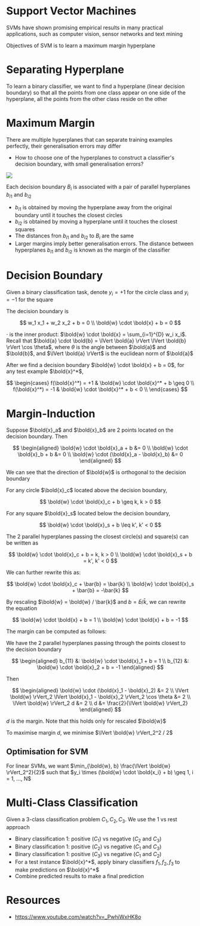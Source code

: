 # Support Vector Machines

SVMs have shown promising empirical results in many practical applications, such as computer vision, sensor networks and text mining

Objectives of SVM is to learn a maximum margin hyperplane

# Separating Hyperplane

To learn a binary classifier, we want to find a hyperplane (linear decision boundary) so that all the points from one class appear on one side of the hyperplane, all the points from the other class reside on the other

# Maximum Margin

There are multiple hyperplanes that can separate training examples perfectly, their generalisation errors may differ

-   How to choose one of the hyperplanes to construct a classifier's decision boundary, with small generalisation errors?

![](https://ars.els-cdn.com/content/image/3-s2.0-B978032385214200001X-f06-02-9780323852142.jpg)

Each decision boundary $B_i$ is associated with a pair of parallel hyperplanes $b_{i1}$ and $b_{i2}$

-   $b_{i1}$ is obtained by moving the hyperplane away from the original boundary until it touches the closest circles
-   $b_{i2}$ is obtained by moving a hyperplane until it touches the closest squares
-   The distances fron $b_{i1}$ and $b_{i2}$ to $B_i$ are the same
-   Larger margins imply better generalisation errors. The distance between hyperplanes $b_{i1}$ and $b_{i2}$ is known as the margin of the classifier

# Decision Boundary

Given a binary classification task, denote $y_i = +1$ for the circle class and $y_i = -1$ for the square

The decision boundary is

$$
w_1 x_1 + w_2 x_2 + b = 0 \\
\bold{w} \cdot \bold{x} + b = 0
$$

$\cdot$ is the inner product: $\bold{w} \cdot \bold{x} = \sum_{i=1}^{D} w_i x_i$. Recall that $\bold{a} \cdot \bold{b} = \lVert \bold{a} \rVert \lVert \bold{b} \rVert \cos \theta$, where $\theta$ is the angle between $\bold{a}$ and $\bold{b}$, and $\lVert \bold{a} \rVert$ is the euclidean norm of $\bold{a}$

After we find a decision boundary $\bold{w} \cdot \bold{x} + b = 0$, for any test example $\bold{x}^*$,

$$
\begin{cases}
    f(\bold{x}^*) = +1 & \bold{w} \cdot \bold{x}^* + b \geq 0 \\
    f(\bold{x}^*) = -1 & \bold{w} \cdot \bold{x}^* + b < 0 \\
\end{cases}
$$

# Margin-Induction

Suppose $\bold{x}_a$ and $\bold{x}_b$ are 2 points located on the decision boundary. Then

$$
\begin{aligned}
    \bold{w} \cdot \bold{x}_a + b &= 0 \\
    \bold{w} \cdot \bold{x}_b + b &= 0 \\
    \bold{w} \cdot (\bold{x}_a - \bold{x}_b) &= 0
\end{aligned}
$$

We can see that the direction of $\bold{w}$ is orthogonal to the decision boundary

For any circle $\bold{x}_c$ located above the decision boundary,

$$
\bold{w} \cdot \bold{x}_c + b \geq k, k > 0
$$

For any square $\bold{x}_s$ located below the decision boundary,

$$
\bold{w} \cdot \bold{x}_s + b \leq k', k' < 0
$$

The 2 parallel hyperplanes passing the closest circle(s) and square(s) can be written as

$$
\bold{w} \cdot \bold{x}_c + b = k, k > 0 \\
\bold{w} \cdot \bold{x}_s + b = k', k' < 0
$$

We can further rewrite this as:

$$
\bold{w} \cdot \bold{x}_c + \bar{b} = \bar{k} \\
\bold{w} \cdot \bold{x}_s + \bar{b} =  -\bar{k}
$$

By rescaling $\bold{w} = \bold{w} / \bar{k}$ and $b = \bar{b} / \bar{k}$, we can rewrite the equation

$$
\bold{w} \cdot \bold{x} + b = 1 \\
\bold{w} \cdot \bold{x} + b = -1
$$

The margin can be computed as follows:

We have the 2 parallel hyperplanes passing through the points closest to the decision boundary

$$
\begin{aligned}
    b_{11} &: \bold{w} \cdot \bold{x}_1 + b = 1 \\
    b_{12} &: \bold{w} \cdot \bold{x}_2 + b = -1
\end{aligned}
$$

Then

$$
\begin{aligned}
    \bold{w} \cdot (\bold{x}_1 - \bold{x}_2) &= 2 \\
    \lVert \bold{w} \rVert_2 \lVert \bold{x}_1 - \bold{x}_2 \rVert_2 \cos \theta &= 2 \\
    \lVert \bold{w} \rVert_2 d &= 2 \\
    d &= \frac{2}{\lVert \bold{w} \rVert_2}
\end{aligned}
$$

$d$ is the margin. Note that this holds only for rescaled $\bold{w}$

To maximise margin $d$, we minimise $\lVert \bold{w} \rVert_2^2 / 2$

## Optimisation for SVM

For linear SVMs, we want $\min_{\bold{w}, b} \frac{\lVert \bold{w} \rVert_2^2}{2}$ such that $y_i \times (\bold{w} \cdot \bold{x_i} + b) \geq 1, i = 1, ..., N$

# Multi-Class Classification

Given a 3-class classification problem $C_1, C_2, C_3$. We use the 1 vs rest approach

-   Binary classification 1: positive ($C_1$) vs negative ($C_2$ and $C_3$)
-   Binary classification 1: positive ($C_2$) vs negative ($C_1$ and $C_3$)
-   Binary classification 1: positive ($C_3$) vs negative ($C_1$ and $C_2$)
-   For a test instance $\bold{x}^*$, apply binary classifiers $f_1, f_2, f_3$ to make predictions on $\bold{x}^*$
-   Combine predicted results to make a final prediction

# Resources

-   https://www.youtube.com/watch?v=_PwhiWxHK8o
